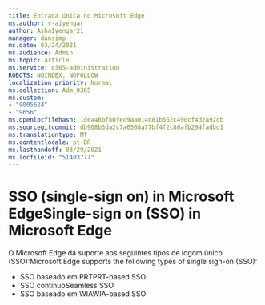 ```yaml
---
title: Entrada única no Microsoft Edge
ms.author: v-aiyengar
author: AshaIyengar21
manager: dansimp
ms.date: 03/24/2021
ms.audience: Admin
ms.topic: article
ms.service: o365-administration
ROBOTS: NOINDEX, NOFOLLOW
localization_priority: Normal
ms.collection: Adm_O365
ms.custom:
- "9005624"
- "9656"
ms.openlocfilehash: 1dea46bf80fec9aa014d81b562c490cf4d2a92cb
ms.sourcegitcommit: db908b3da2c7a6508a77bf4f2c80afb294fadbd1
ms.translationtype: MT
ms.contentlocale: pt-BR
ms.lasthandoff: 03/29/2021
ms.locfileid: "51403777"
---
```

# <a name="single-sign-on-sso-in-microsoft-edge"></a><span data-ttu-id="798a5-102">SSO (single-sign on) in Microsoft Edge</span><span class="sxs-lookup"><span data-stu-id="798a5-102">Single-sign on (SSO) in Microsoft Edge</span></span>

<span data-ttu-id="798a5-103">O Microsoft Edge dá suporte aos seguintes tipos de logom único (SSO):</span><span class="sxs-lookup"><span data-stu-id="798a5-103">Microsoft Edge supports the following types of single sign-on (SSO):</span></span>
- <span data-ttu-id="798a5-104">SSO baseado em PRT</span><span class="sxs-lookup"><span data-stu-id="798a5-104">PRT-based SSO</span></span>
- <span data-ttu-id="798a5-105">SSO contínuo</span><span class="sxs-lookup"><span data-stu-id="798a5-105">Seamless SSO</span></span>
- <span data-ttu-id="798a5-106">SSO baseado em WIA</span><span class="sxs-lookup"><span data-stu-id="798a5-106">WIA-based SSO</span></span>
